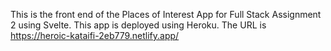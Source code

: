 This is the front end of the Places of Interest App for Full Stack Assignment 2 using Svelte.
This app is deployed using Heroku.
The URL is https://heroic-kataifi-2eb779.netlify.app/

